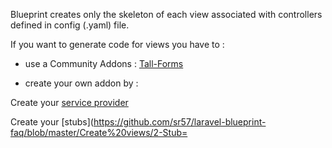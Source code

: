 Blueprint creates only the skeleton of each view associated with controllers defined in config (.yaml) file.

If you want to generate code for views you have to :

- use a Community Addons : [Tall-Forms](https://github.com/tanthammar/tall-blueprint-addon)

- create your own addon by :

Create your [service provider](https://github.com/sr57/laravel-blueprint-faq/blob/master/Create%20views/1-Service%20Provider)

Create your [stubs](https://github.com/sr57/laravel-blueprint-faq/blob/master/Create%20views/2-Stub=


